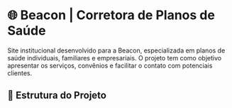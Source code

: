 # 🌐 Beacon | Corretora de Planos de Saúde

Site institucional desenvolvido para a Beacon, especializada em planos de saúde individuais, familiares e empresariais. O projeto tem como objetivo apresentar os serviços, convênios e facilitar o contato com potenciais clientes.

## 🧩 Estrutura do Projeto


